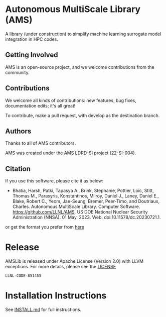 # Autonomous MultiScale Library (AMS)

A library (under construction) to simplify machine learning surrogate model integration in HPC codes.

## Getting Involved

AMS is an open-source project, and we welcome contributions from the community.

## Contributions

We welcome all kinds of contributions: new features, bug fixes, documentation edits; it's all great!

To contribute, make a pull request, with develop as the destination branch.

## Authors

Thanks to all of AMS contributors.

AMS was created under the AMS LDRD-SI project (22-SI-004).

## Citation

If you use this software, please cite it as below:

- Bhatia, Harsh, Patki, Tapasya A., Brink, Stephanie, Pottier, Loïc, Stitt, Thomas M., Parasyris, Konstantinos, Milroy, Daniel J., Laney, Daniel E., Blake, Robert C., Yeom, Jae-Seung, Bremer, Peer-Timo, and Doutriaux, Charles. Autonomous MultiScale Library. Computer Software. https://github.com/LLNL/AMS. US DOE National Nuclear Security Administration (NNSA). 01 May. 2023. Web. doi:10.11578/dc.20230721.1.

or get the format you prefer from [here](https://www.osti.gov/doecode/biblio/110346)

# Release

AMSLib is released under Apache License (Version 2.0) with LLVM exceptions. For more details, please see the [LICENSE](./LICENSE)

`LLNL-CODE-851455`

# Installation Instructions

See [INSTALL.md](./INSTALL.md) for full instructions.
